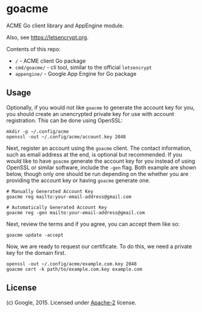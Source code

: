 # goacme

ACME Go client library and AppEngine module.

Also, see https://letsencrypt.org.

Contents of this repo:

* `/` - ACME client Go package
* `cmd/goacme/` - cli tool, similar to the official `letsencrypt`
* `appengine/` - Google App Engine for Go package

## Usage

Optionally, if you would not like `goacme` to generate the account key for you, you should create an unencrypted private key for use with account registration. This can be done using OpenSSL:

    mkdir -p ~/.config/acme
    openssl -out ~/.config/acme/account.key 2048

Next, register an account using the `goacme` client. The contact information, such as email address at the end, is optional but recommended. If you would like to have `goacme` generate the account key for you instead of using OpenSSL or similar software, include the `-gen` flag. Both example are shown below, though only one should be run depending on the whether you are providing the account key or having `goacme` generate one.

    # Manually Generated Account Key
    goacme reg mailto:your-email-address@gmail.com

    # Automatically Generated Account Key
    goacme reg -gen mailto:your-email-address@gmail.com

Next, review the terms and if you agree, you can accept them like so:

    goacme update -accept

Now, we are ready to request our certificate. To do this, we need a private key for the domain first.

    openssl -out ~/.config/acme/example.com.key 2048
    goacme cert -k path/to/example.com.key example.com

## License

(c) Google, 2015. Licensed under [Apache-2](LICENSE) license.
